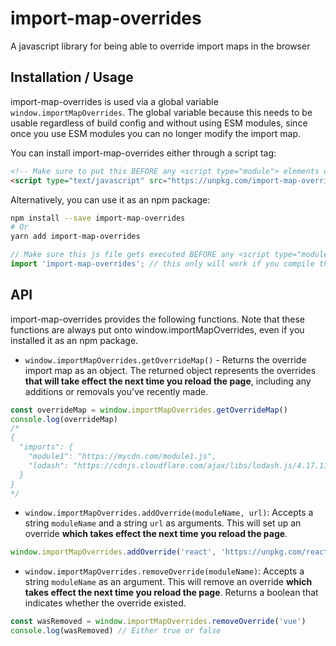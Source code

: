 # import-map-overrides
A javascript library for being able to override import maps in the browser

## Installation / Usage
import-map-overrides is used via a global variable `window.importMapOverrides`. The global variable because this needs to be
usable regardless of build config and without using ESM modules, since once you use ESM modules you can no longer modify the import map.

You can install import-map-overrides either through a script tag:

```html
<!-- Make sure to put this BEFORE any <script type="module"> elements or any System.import() calls -->
<script type="text/javascript" src="https://unpkg.com/import-map-overrides"></script>
```

Alternatively, you can use it as an npm package:
```sh
npm install --save import-map-overrides
# Or
yarn add import-map-overrides
```

```js
// Make sure this js file gets executed BEFORE any <script type="module"> elements or any System.import() calls -->
import 'import-map-overrides'; // this only will work if you compile the `import` down to an iife via webpack, rollup, parcel, etc
```

## API
import-map-overrides provides the following functions. Note that these functions are always put onto window.importMapOverrides, even
if you installed it as an npm package.

- `window.importMapOverrides.getOverrideMap()` - Returns the override import map as an object. The returned object represents the overrides
**that will take effect the next time you reload the page**, including any additions or removals you've recently made.
```js
const overrideMap = window.importMapOverrides.getOverrideMap()
console.log(overrideMap)
/*
{
  "imports": {
    "module1": "https://mycdn.com/module1.js",
    "lodash": "https://cdnjs.cloudflare.com/ajax/libs/lodash.js/4.17.11/lodash.core.js"
  }
}
*/
```

- `window.importMapOverrides.addOverride(moduleName, url)`: Accepts a string `moduleName` and a string `url` as arguments. This will
set up an override **which takes effect the next time you reload the page**.

```js
window.importMapOverrides.addOverride('react', 'https://unpkg.com/react')
```

- `window.importMapOverrides.removeOverride(moduleName)`: Accepts a string `moduleName` as an argument. This will remove an override
**which takes effect the next time you reload the page**. Returns a boolean that indicates whether the override existed.

```js
const wasRemoved = window.importMapOverrides.removeOverride('vue')
console.log(wasRemoved) // Either true or false
```